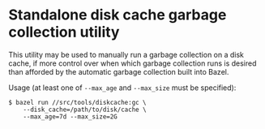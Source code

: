 # Standalone disk cache garbage collection utility

This utility may be used to manually run a garbage collection on a disk cache,
if more control over when which garbage collection runs is desired than afforded
by the automatic garbage collection built into Bazel.

Usage (at least one of `--max_age` and `--max_size` must be specified):

```shell
$ bazel run //src/tools/diskcache:gc \
    --disk_cache=/path/to/disk/cache \
    --max_age=7d --max_size=2G
```
